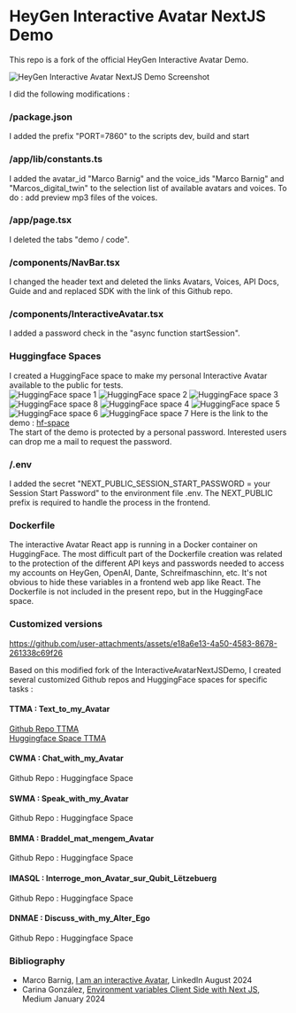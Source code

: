 # HeyGen Interactive Avatar NextJS Demo

This repo is a fork of the official HeyGen Interactive Avatar Demo.

![HeyGen Interactive Avatar NextJS Demo Screenshot](./public/demo.png)

I did the following modifications :    
### /package.json
I added the prefix "PORT=7860" to the scripts dev, build and start 
### /app/lib/constants.ts
I added the avatar_id "Marco Barnig" and the voice_ids "Marco Barnig" and "Marcos_digital_twin" to the selection list of available avatars and voices. 
To do : add preview mp3 files of the voices.
### /app/page.tsx
I deleted the tabs "demo / code".
### /components/NavBar.tsx
I changed the header text and deleted the links Avatars, Voices, API Docs, Guide and and replaced SDK with the link of this Github repo.
### /components/InteractiveAvatar.tsx
I added a password check in the "async function startSession".    
### Huggingface Spaces
I created a HuggingFace space to make my personal Interactive Avatar available to the public for tests.     
![HuggingFace space 1](./public/my-avatar-1.png)
![HuggingFace space 2](./public/my-avatar-2.png)
![HuggingFace space 3](./public/my-avatar-3.png)
![HuggingFace space 8](./public/my-avatar-8.png)
![HuggingFace space 4](./public/my-avatar-4.png)
![HuggingFace space 5](./public/my-avatar-5.png)
![HuggingFace space 6](./public/my-avatar-6.png)
![HuggingFace space 7](./public/my-avatar-7.png)
Here is the link to the demo : [hf-space](https://huggingface.co/spaces/mbarnig/My_Interactive_Avatar)     
The start of the demo is protected by a personal password. Interested users can drop me a mail to request the password.
### /.env
I added the secret "NEXT_PUBLIC_SESSION_START_PASSWORD = your Session Start Password" to the environment file .env. The NEXT_PUBLIC prefix is required to handle the process in the frontend.
### Dockerfile
The interactive Avatar React app is running in a Docker container on HuggingFace. The most difficult part of the Dockerfile creation was related to the protection of the different API keys and passwords needed to access my accounts on HeyGen, OpenAI, Dante, Schreifmaschinn, etc. It's not obvious to hide these variables in a frontend web app like React. The Dockerfile is not included in the present repo, but in the HuggingFace space.
### Customized versions


https://github.com/user-attachments/assets/e18a6e13-4a50-4583-8678-261338c69f26


Based on this modified fork of the InteractiveAvatarNextJSDemo, I created several customized Github repos and HuggingFace spaces for specific tasks :   
#### TTMA : Text_to_my_Avatar
[Github Repo TTMA](https://github.com/mbarnig/Text_to_Avatar.git)      
[Huggingface Space TTMA](https://huggingface.co/spaces/mbarnig/Text_to_Avatar)      
#### CWMA : Chat_with_my_Avatar
Github Repo : Huggingface Space
#### SWMA : Speak_with_my_Avatar
Github Repo : Huggingface Space
#### BMMA : Braddel_mat_mengem_Avatar
Github Repo : Huggingface Space
#### IMASQL : Interroge_mon_Avatar_sur_Qubit_Lëtzebuerg
Github Repo : Huggingface Space
#### DNMAE : Discuss_with_my_Alter_Ego
Github Repo : Huggingface Space
### Bibliography
* Marco Barnig, [I am an interactive Avatar](https://www.linkedin.com/posts/marco-barnig-b33074118_ai-generativeabrai-machineabrconsciousness-activity-7230217299767504896-Lh_g), LinkedIn August 2024
* Carina González, [Environment variables Client Side with Next JS](https://medium.com/@ecarina.gonzalez/environment-variables-client-side-with-next-js-b09ad78f53bd), Medium January 2024
